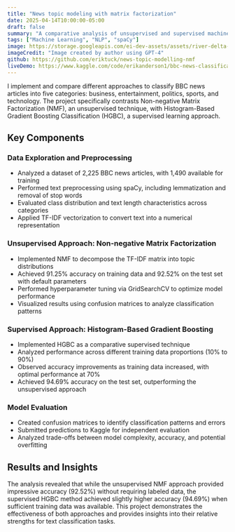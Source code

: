 ```yaml
---
title: "News topic modeling with matrix factorization"
date: 2025-04-14T10:00:00-05:00
draft: false
summary: "A comparative analysis of unsupervised and supervised machine learning techniques for classifying news articles into predefined categories"
tags: ["Machine Learning", "NLP", "spaCy"]
image: https://storage.googleapis.com/ei-dev-assets/assets/river-delta-gpt.png
imageCredit: "Image created by author using GPT-4"
github: https://github.com/eriktuck/news-topic-modelling-nmf
liveDemo: https://www.kaggle.com/code/erikanderson1/bbc-news-classification-using-matrix-factorization?scriptVersionId=233863373
---
```


I implement and compare different approaches to classify BBC news articles into five categories: business, entertainment, politics, sports, and technology. The project specifically contrasts Non-negative Matrix Factorization (NMF), an unsupervised technique, with Histogram-Based Gradient Boosting Classification (HGBC), a supervised learning approach.

## Key Components

### Data Exploration and Preprocessing

-   Analyzed a dataset of 2,225 BBC news articles, with 1,490 available for training
-   Performed text preprocessing using spaCy, including lemmatization and removal of stop words
-   Evaluated class distribution and text length characteristics across categories
-   Applied TF-IDF vectorization to convert text into a numerical representation

### Unsupervised Approach: Non-negative Matrix Factorization

-   Implemented NMF to decompose the TF-IDF matrix into topic distributions
-   Achieved 91.25% accuracy on training data and 92.52% on the test set with default parameters
-   Performed hyperparameter tuning via GridSearchCV to optimize model performance
-   Visualized results using confusion matrices to analyze classification patterns

### Supervised Approach: Histogram-Based Gradient Boosting

-   Implemented HGBC as a comparative supervised technique
-   Analyzed performance across different training data proportions (10% to 90%)
-   Observed accuracy improvements as training data increased, with optimal performance at 70%
-   Achieved 94.69% accuracy on the test set, outperforming the unsupervised approach

### Model Evaluation

-   Created confusion matrices to identify classification patterns and errors
-   Submitted predictions to Kaggle for independent evaluation
-   Analyzed trade-offs between model complexity, accuracy, and potential overfitting

## Results and Insights

The analysis revealed that while the unsupervised NMF approach provided impressive accuracy (92.52%) without requiring labeled data, the supervised HGBC method achieved slightly higher accuracy (94.69%) when sufficient training data was available. This project demonstrates the effectiveness of both approaches and provides insights into their relative strengths for text classification tasks.
